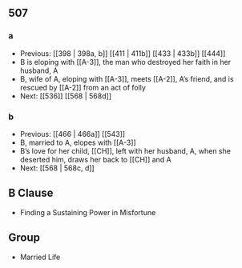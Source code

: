 ## 507
### a
- Previous: [[398 | 398a, b]] [[411 | 411b]] [[433 | 433b]] [[444]] 
- B is eloping with [[A-3]], the man who destroyed her faith in her husband, A
- B, wife of A, eloping with [[A-3]], meets [[A-2]], A’s friend, and is rescued by [[A-2]] from an act of folly
- Next: [[536]] [[568 | 568d]] 

### b
- Previous: [[466 | 466a]] [[543]] 
- B, married to A, elopes with [[A-3]]
- B’s love for her child, [[CH]], left with her husband, A, when she deserted him, draws her back to [[CH]] and A
- Next: [[568 | 568c, d]] 

## B Clause
- Finding a Sustaining Power in Misfortune

## Group
- Married Life

